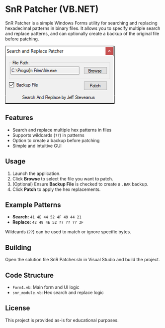 # SnR Patcher (VB.NET)

SnR Patcher is a simple Windows Forms utility for searching and replacing hexadecimal patterns in binary files. It allows you to specify multiple search and replace patterns, and can optionally create a backup of the original file before patching.

![Screenshot of SnR Patcher](screenshot.PNG)

## Features

- Search and replace multiple hex patterns in files
- Supports wildcards (`??`) in patterns
- Option to create a backup before patching
- Simple and intuitive GUI

## Usage

1. Launch the application.
2. Click **Browse** to select the file you want to patch.
3. (Optional) Ensure **Backup File** is checked to create a `.BAK` backup.
4. Click **Patch** to apply the hex replacements.

## Example Patterns

- **Search:** `41 4E 44 52 4F 49 44 21`
- **Replace:** `42 49 4E 52 ?? ?? ?? 3F`

Wildcards (`??`) can be used to match or ignore specific bytes.

## Building

Open the solution file SnR Patcher.sln in Visual Studio and build the project.

## Code Structure

- `Form1.vb`: Main form and UI logic
- `snr_module.vb`: Hex search and replace logic

## License

This project is provided as-is for educational purposes.
